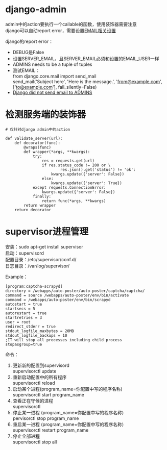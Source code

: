 # django-admin
admin中的action要执行一个callable的函数，使用装饰器需要注意  
django可以自动report error，需要设置[EMAIL相关设置](https://docs.djangoproject.com/en/1.11/howto/error-reporting/)  

django的report error：  
- DEBUG是False
- 设置SERVER_EMAIL，且SERVER_EMAIL必须和设置的EMAIL_USER一样
- ADMINS needs to be a tuple of tuples
- 测试EMAIL：  
    from django.core.mail import send_mail  
    send_mail('Subject here', 'Here is the message.', 'from@example.com', \['to@example.com'\], fail_silently=False)
- [Django did not send email to ADMINS](https://stackoverflow.com/questions/1414130/django-not-sending-emails-to-admins)

# 检测服务端的装饰器
    # 仅针对django admin中的action
      
    def validate_server(url):
        def decorator(func):
            @wraps(func)
            def wrapper(*args, **kwargs):
                try:
                    res = requests.get(url)
                    if res.status_code != 200 or \
                            res.json().get('status') != 'ok':
                        kwargs.update({'server': False})
                    else:
                        kwargs.update({'server': True})
                except requests.ConnectionError:
                    kwargs.update({'server': False})
                finally:
                    return func(*args, **kwargs)
            return wrapper
        return decorator
        
# supervisor进程管理
安装：sudo apt-get install supervisor  
启动：supervisord  
配置目录：/etc/supervisor/conf.d/  
日志目录：/var/log/supervisor/  
  
Example：  
```
[program:captcha-scrapyd]  
directory = /webapps/auto-poster/auto-poster/captcha/captcha/  
command = source /webapps/auto-poster/env/bin/activate  
command = /webapps/auto-poster/env/bin/scrapyd  
autostart = true  
startsecs = 5  
autorestart = true  
startretries = 3  
user = root  
redirect_stderr = true  
stdout_logfile_maxbytes = 20MB  
stdout_logfile_backups = 10  
;IT will stop all processes including child process
stopasgroup=true
```

命令：  
1. 更新新的配置到supervisord    
supervisorctl update  
2. 重新启动配置中的所有程序  
supervisorctl reload  
3. 启动某个进程(program_name=你配置中写的程序名称)  
supervisorctl start program_name    
4. 查看正在守候的进程  
supervisorctl  
5. 停止某一进程 (program_name=你配置中写的程序名称)  
pervisorctl stop program_name  
6. 重启某一进程 (program_name=你配置中写的程序名称)  
supervisorctl restart program_name  
7. 停止全部进程  
supervisorctl stop all  
